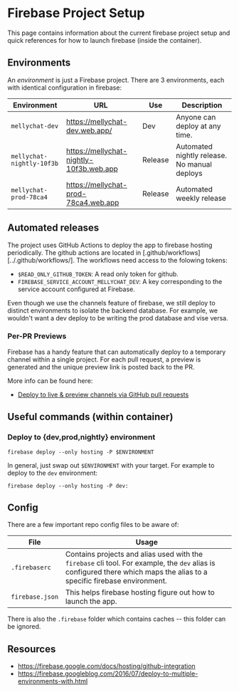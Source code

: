 # Firebase Project Setup

This page contains information about the current firebase project setup and
quick references for how to launch firebase (inside the container).

## Environments

An *environment* is just a Firebase project. There are 3 environments, each
with identical configuration in firebase:

Environment | URL | Use | Description
------------|-----|----|-------
`mellychat-dev`| https://mellychat-dev.web.app/ | Dev | Anyone can deploy at any time.
`mellychat-nightly-10f3b` | https://mellychat-nightly-10f3b.web.app | Release | Automated nightly release. No manual deploys
`mellychat-prod-78ca4` | https://mellychat-prod-78ca4.web.app | Release | Automated weekly release


## Automated releases

The project uses GitHub Actions to deploy the app to firebase hosting 
periodically. The github actions are located in [.github/workflows][../.github/workflows/]. 
The workflows need access to the folowing tokens:

- `$READ_ONLY_GITHUB_TOKEN`: A read only token for github.
- `FIREBASE_SERVICE_ACCOUNT_MELLYCHAT_DEV`: A key corresponding to the service account configured at Firebase.

Even though we use the channels feature of firebase, we still deploy to distinct environments to isolate the
backend database. For example, we wouldn't want a dev deploy to be writing the prod database and vise versa.

### Per-PR Previews

Firebase has a handy feature that can automatically deploy to a temporary channel within a single project.
For each pull request, a preview is generated and the unique preview link is posted back to the PR.

More info can be found here:

- [Deploy to live & preview channels via GitHub pull requests](https://firebase.google.com/docs/hosting/github-integration)

## Useful commands (within container)

### Deploy to {dev,prod,nightly} environment

`firebase deploy --only hosting -P $ENVIRONMENT`

In general, just swap out `$ENVIRONMENT` with your target. For example to
deploy to the `dev` environment:

`firebase deploy --only hosting -P dev:`

## Config

There are a few important repo config files to be aware of:

File | Usage
---| ---
`.firebaserc` | Contains projects and alias used with the `firebase` cli tool. For example, the `dev` alias is configured there which maps the alias to a specific firebase environment.
`firebase.json` | This helps firebase hosting figure out how to launch the app.

There is also the `.firebase` folder which contains caches -- this folder can be ignored.

## Resources 
* https://firebase.google.com/docs/hosting/github-integration
* https://firebase.googleblog.com/2016/07/deploy-to-multiple-environments-with.html